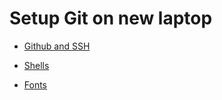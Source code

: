 # Setup Git on new laptop

- [Github and SSH](./github-ssh.md)

- [Shells](./shells.md)

- [Fonts](./fonts.md)
